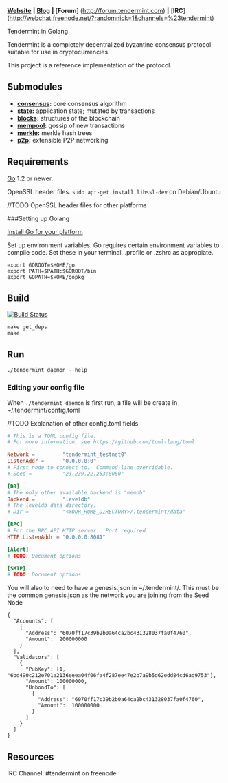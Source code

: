 [**Website**](http://tendermint.com) **|** 
[**Blog**](http://tendermint.com/posts/) **|**
[**Forum**] (http://forum.tendermint.com) **|**
[**IRC**] (http://webchat.freenode.net/?randomnick=1&channels=%23tendermint)

Tendermint in Golang

Tendermint is a completely decentralized byzantine consensus protocol suitable for use in cryptocurrencies.

This project is a reference implementation of the protocol.

## Submodules

* **[consensus](https://github.com/tendermint/tendermint/blob/master/consensus):** core consensus algorithm
* **[state](https://github.com/tendermint/tendermint/blob/master/state):** application state; mutated by transactions
* **[blocks](https://github.com/tendermint/tendermint/blob/master/blocks):** structures of the blockchain
* **[mempool](https://github.com/tendermint/tendermint/blob/master/mempool):** gossip of new transactions
* **[merkle](https://github.com/tendermint/tendermint/blob/master/merkle):** merkle hash trees
* **[p2p](https://github.com/tendermint/tendermint/blob/master/p2p):**  extensible P2P networking

## Requirements

[Go](http://golang.org) 1.2 or newer.

OpenSSL header files. `sudo apt-get install libssl-dev` on Debian/Ubuntu

//TODO OpenSSL header files for other platforms


###Setting up Golang

[Install Go for your platform](https://golang.org/doc/install)

Set up environment variables. Go requires certain environment variables to compile code. Set these in your terminal, .profile or .zshrc as appropiate.

```
export GOROOT=$HOME/go
export PATH=$PATH:$GOROOT/bin
export GOPATH=$HOME/gopkg
```

## Build

[![Build Status](https://drone.io/github.com/tendermint/tendermint/status.png)](https://drone.io/github.com/tendermint/tendermint/latest)

```
make get_deps
make
```

## Run

`./tendermint daemon --help`

### Editing your config file

When `./tendermint daemon` is first run, a file will be create in ~/.tendermint/config.toml

//TODO Explanation of other config.toml fields

```toml
# This is a TOML config file.
# For more information, see https://github.com/toml-lang/toml

Network =         "tendermint_testnet0"
ListenAddr =      "0.0.0.0:0"
# First node to connect to.  Command-line overridable.
# Seed =          "23.239.22.253:8080"

[DB]
# The only other available backend is "memdb"
Backend =         "leveldb"
# The leveldb data directory.
# Dir =           "<YOUR_HOME_DIRECTORY>/.tendermint/data"

[RPC]
# For the RPC API HTTP server.  Port required.
HTTP.ListenAddr = "0.0.0.0:8081"

[Alert]
# TODO: Document options

[SMTP]
# TODO: Document options
```

You will also to need to have a genesis.json in ~/.tendermint/. This must be the common genesis.json as the network you are joining from the Seed Node

```
{
  "Accounts": [
    {
      "Address": "6070ff17c39b2b0a64ca2bc431328037fa0f4760",
      "Amount":  200000000
    }
  ],
  "Validators": [
    {
      "PubKey": [1, "6bd490c212e701a2136eeea04f06fa4f287ee47e2b7a9b5d62edd84cd6ad9753"],
      "Amount": 100000000,
      "UnbondTo": [
        {
          "Address": "6070ff17c39b2b0a64ca2bc431328037fa0f4760",
          "Amount":  100000000
        }
      ]
    }
  ]
}
```

## Resources

IRC Channel: #tendermint on freenode
